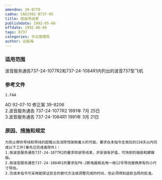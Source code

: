 ```yaml
---
amendno: 39-0770  
cadno: CAD1992-B737-05  
title: 改装导线束  
publishdate: 1992-05-06  
effdate: 1992-06-06  
tags: B737  
categories: 华北管理局  
author: 边振海  
---
```

  
### 适用范围  
波音服务通告737-24-1077R2和737-24-1084R1内列出的波音737型飞机  
  
<!--more-->  
### 参考文件  
    1.FAA  
AD 92-07-10 修正案 39-8206  
    2.波音服务通告 737-24-1077R2  1991年 7月 25日  
    3.波音服务通告 737-24-1084R1  1991年 3月 21日  
  
### 原因、措施和规定  
    为防止擦伤导线和导线的超载以及消除驾驶舱着火的可能，要求在本指令生效后的150天以内完成以下工作(事先已完成者除外)：  
    1.按波音服务通告737-24-1077R2的要求改装导线束，并安装有护盖、可快卸的插座和螺帽板。  
    2.按波音服务通告737-24-1084R1的要求在P6-2断电器板处用一根12号导线替换原有的小尺寸导线。  
    3.完成本指令可采用能保证安全的替代方法或调整完成的时间，但必须得到适航当局的批准。  
  
